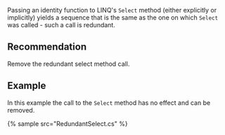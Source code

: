 Passing an identity function to LINQ's `Select` method (either explicitly or implicitly) yields a sequence that is the same as the one on which `Select` was called - such a call is redundant.


## Recommendation
Remove the redundant select method call.


## Example
In this example the call to the `Select` method has no effect and can be removed.

{% sample src="RedundantSelect.cs" %}
